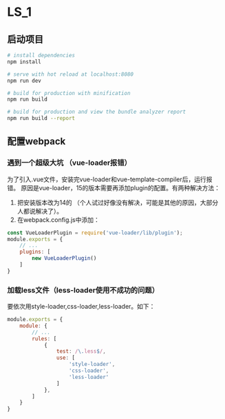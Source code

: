 # LS_1

## 启动项目

``` bash
# install dependencies
npm install

# serve with hot reload at localhost:8080
npm run dev

# build for production with minification
npm run build

# build for production and view the bundle analyzer report
npm run build --report
```

## 配置webpack

### 遇到一个超级大坑 （vue-loader报错）

为了引入.vue文件，安装完vue-loader和vue-template-compiler后，运行报错。
原因是vue-loader，15的版本需要再添加plugin的配置。有两种解决方法：

1. 把安装版本改为14的 （个人试过好像没有解决，可能是其他的原因，大部分人都说解决了）。
2. 在webpack.config.js中添加：

```js
const VueLoaderPlugin = require('vue-loader/lib/plugin');
module.exports = {
    // ...
    plugins: [
        new VueLoaderPlugin()
    ]
}
```

### 加载less文件（less-loader使用不成功的问题）

要依次用style-loader,css-loader,less-loader。如下：

```js
module.exports = {
    module: {
        // ...
        rules: [
            {
                test: /\.less$/,
                use: [
                    'style-loader',
                    'css-loader',
                    'less-loader'
                ]
            },
        ]
    }
}
```